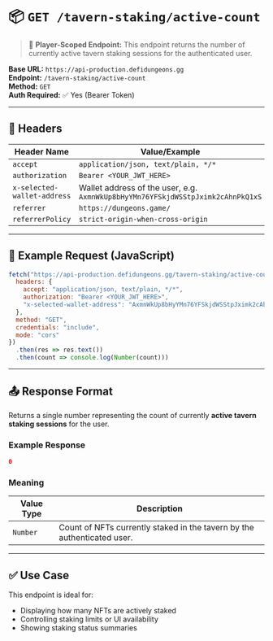 # 📦 `GET /tavern-staking/active-count`

> 🔐 **Player-Scoped Endpoint:** This endpoint returns the number of currently active tavern staking sessions for the authenticated user.

**Base URL:** `https://api-production.defidungeons.gg`  
**Endpoint:** `/tavern-staking/active-count`  
**Method:** `GET`  
**Auth Required:** ✅ Yes (Bearer Token)

---

## 🔐 Headers

| Header Name                   | Value/Example                                                                                         |
|------------------------------|-------------------------------------------------------------------------------------------------------|
| `accept`                     | `application/json, text/plain, */*`                                                                  |
| `authorization`              | `Bearer <YOUR_JWT_HERE>`                                                                             |
| `x-selected-wallet-address`  | Wallet address of the user, e.g. `AxmnWkUp8bHyYMn76YFSkjdWSStpJximk2cAhnPkQ1xS`                        |
| `referrer`                   | `https://dungeons.game/`                                                                             |
| `referrerPolicy`             | `strict-origin-when-cross-origin`                                                                    |

---

## 🧾 Example Request (JavaScript)

```javascript
fetch("https://api-production.defidungeons.gg/tavern-staking/active-count", {
  headers: {
    accept: "application/json, text/plain, */*",
    authorization: "Bearer <YOUR_JWT_HERE>",
    "x-selected-wallet-address": "AxmnWkUp8bHyYMn76YFSkjdWSStpJximk2cAhnPkQ1xS"
  },
  method: "GET",
  credentials: "include",
  mode: "cors"
})
  .then(res => res.text())
  .then(count => console.log(Number(count)))
```

---

## 📤 Response Format

Returns a single number representing the count of currently **active tavern staking sessions** for the user.

### Example Response

```json
0
```

### Meaning

| Value Type | Description |
|------------|-------------|
| `Number`   | Count of NFTs currently staked in the tavern by the authenticated user. |

---

## ✅ Use Case

This endpoint is ideal for:
- Displaying how many NFTs are actively staked
- Controlling staking limits or UI availability
- Showing staking status summaries